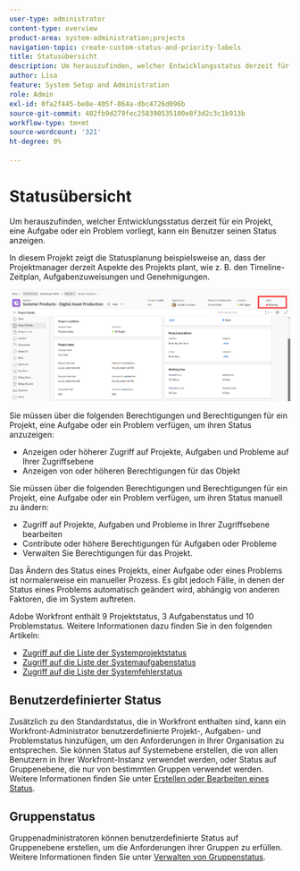 ```yaml
---
user-type: administrator
content-type: overview
product-area: system-administration;projects
navigation-topic: create-custom-status-and-priority-labels
title: Statusübersicht
description: Um herauszufinden, welcher Entwicklungsstatus derzeit für ein Projekt, eine Aufgabe oder ein Problem vorliegt, kann ein Benutzer seinen Status anzeigen.
author: Lisa
feature: System Setup and Administration
role: Admin
exl-id: 0fa2f445-be8e-405f-864a-dbc4726d096b
source-git-commit: 402fb9d279fec258390535100e8f3d2c3c1b913b
workflow-type: tm+mt
source-wordcount: '321'
ht-degree: 0%

---
```


# Statusübersicht

<!-- Audited: 01/2024 -->

Um herauszufinden, welcher Entwicklungsstatus derzeit für ein Projekt, eine Aufgabe oder ein Problem vorliegt, kann ein Benutzer seinen Status anzeigen.

In diesem Projekt zeigt die Statusplanung beispielsweise an, dass der Projektmanager derzeit Aspekte des Projekts plant, wie z. B. den Timeline-Zeitplan, Aufgabenzuweisungen und Genehmigungen.

![Beispielprojektstatus](assets/statuses-overview.png)

Sie müssen über die folgenden Berechtigungen und Berechtigungen für ein Projekt, eine Aufgabe oder ein Problem verfügen, um ihren Status anzuzeigen:

* Anzeigen oder höherer Zugriff auf Projekte, Aufgaben und Probleme auf Ihrer Zugriffsebene
* Anzeigen von oder höheren Berechtigungen für das Objekt

Sie müssen über die folgenden Berechtigungen und Berechtigungen für ein Projekt, eine Aufgabe oder ein Problem verfügen, um ihren Status manuell zu ändern:

* Zugriff auf Projekte, Aufgaben und Probleme in Ihrer Zugriffsebene bearbeiten
* Contribute oder höhere Berechtigungen für Aufgaben oder Probleme
* Verwalten Sie Berechtigungen für das Projekt.

Das Ändern des Status eines Projekts, einer Aufgabe oder eines Problems ist normalerweise ein manueller Prozess. Es gibt jedoch Fälle, in denen der Status eines Problems automatisch geändert wird, abhängig von anderen Faktoren, die im System auftreten.

Adobe Workfront enthält 9 Projektstatus, 3 Aufgabenstatus und 10 Problemstatus. Weitere Informationen dazu finden Sie in den folgenden Artikeln:

* [Zugriff auf die Liste der Systemprojektstatus](../../../administration-and-setup/customize-workfront/creating-custom-status-and-priority-labels/project-statuses.md)
* [Zugriff auf die Liste der Systemaufgabenstatus](../../../administration-and-setup/customize-workfront/creating-custom-status-and-priority-labels/task-statuses.md)
* [Zugriff auf die Liste der Systemfehlerstatus](../../../administration-and-setup/customize-workfront/creating-custom-status-and-priority-labels/issue-statuses.md)

## Benutzerdefinierter Status

Zusätzlich zu den Standardstatus, die in Workfront enthalten sind, kann ein Workfront-Administrator benutzerdefinierte Projekt-, Aufgaben- und Problemstatus hinzufügen, um den Anforderungen in Ihrer Organisation zu entsprechen. Sie können Status auf Systemebene erstellen, die von allen Benutzern in Ihrer Workfront-Instanz verwendet werden, oder Status auf Gruppenebene, die nur von bestimmten Gruppen verwendet werden. Weitere Informationen finden Sie unter [Erstellen oder Bearbeiten eines Status](../../../administration-and-setup/customize-workfront/creating-custom-status-and-priority-labels/create-or-edit-a-status.md).

## Gruppenstatus

Gruppenadministratoren können benutzerdefinierte Status auf Gruppenebene erstellen, um die Anforderungen ihrer Gruppen zu erfüllen. Weitere Informationen finden Sie unter [Verwalten von Gruppenstatus](../../../administration-and-setup/manage-groups/manage-group-statuses/manage-group-statuses.md).
